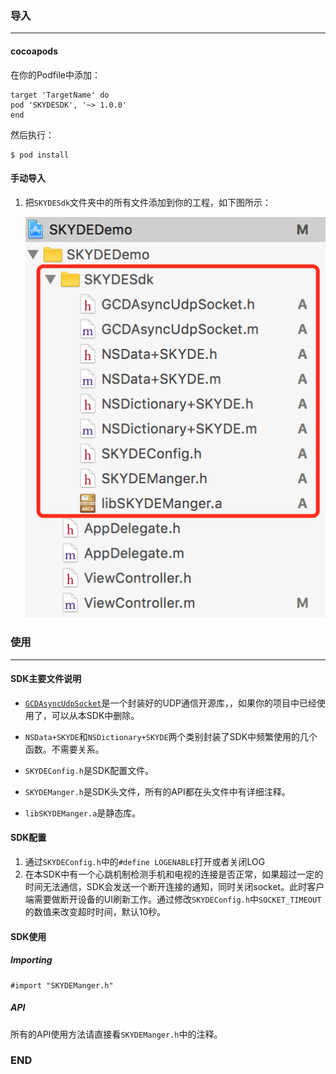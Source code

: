 ### 导入
***

#### cocoapods

在你的Podfile中添加：

	target 'TargetName' do
	pod 'SKYDESDK', '~> 1.0.0'
	end

然后执行：

	$ pod install

#### 手动导入

1. 把`SKYDESdk`文件夹中的所有文件添加到你的工程，如下图所示：

	![de](https://github.com/sunyawang/sywimgs/blob/master/de-1.png?raw=true)

### 使用

***

#### SDK主要文件说明

* [`GCDAsyncUdpSocket`](https://github.com/robbiehanson/CocoaAsyncSocket)是一个封装好的UDP通信开源库，，如果你的项目中已经使用了，可以从本SDK中删除。

* `NSData+SKYDE`和`NSDictionary+SKYDE`两个类别封装了SDK中频繁使用的几个函数。不需要关系。

* `SKYDEConfig.h`是SDK配置文件。

* `SKYDEManger.h`是SDK头文件，所有的API都在头文件中有详细注释。

* `libSKYDEManger.a`是静态库。


#### SDK配置

1. 通过`SKYDEConfig.h`中的`#define LOGENABLE`打开或者关闭LOG
2. 在本SDK中有一个心跳机制检测手机和电视的连接是否正常，如果超过一定的时间无法通信，SDK会发送一个断开连接的通知，同时关闭socket。此时客户端需要做断开设备的UI刷新工作。通过修改`SKYDEConfig.h`中`SOCKET_TIMEOUT`的数值来改变超时时间，默认10秒。

#### SDK使用

##### Importing

	#import "SKYDEManger.h"

##### API

所有的API使用方法请直接看`SKYDEManger.h`中的注释。

	
### END